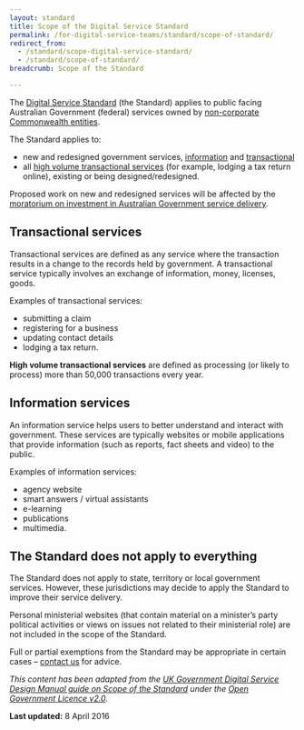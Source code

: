 ```yaml
---
layout: standard
title: Scope of the Digital Service Standard
permalink: /for-digital-service-teams/standard/scope-of-standard/
redirect_from: 
  - /standard/scope-digital-service-standard/
  - /standard/scope-of-standard/
breadcrumb: Scope of the Standard

---
```

The [Digital Service Standard](/standard/) (the Standard) applies to public facing Australian Government (federal) services owned by [non-corporate Commonwealth entities](http://www.finance.gov.au/resource-management/governance/#flipchart).

The Standard applies to:

* new and redesigned government services, [information](#information) and [transactional](#transactional)
* all [high volume transactional services](#transactional) (for example, lodging a tax return online), existing or being designed/redesigned.

Proposed work on new and redesigned services will be affected by the [moratorium on investment in Australian Government service delivery](/standard/moratorium/).

## <a id="transactional" name="transactional"></a>Transactional services

Transactional services are defined as any service where the transaction results in a change to the records held by government. A transactional service typically involves an exchange of information, money, licenses, goods.

Examples of transactional services:

*	submitting a claim
*	registering for a business
*	updating contact details
*	lodging a tax return.

**High volume transactional services** are defined as processing (or likely to process) more than 50,000 transactions every year.

## <a id="information" name="information"></a>Information services

An information service helps users to better understand and interact with government. These services are typically websites or mobile applications that provide information (such as reports, fact sheets and video) to the public.

Examples of information services:

*	agency website
*	smart answers / virtual assistants
*	e-learning
*	publications
*	multimedia.

## The Standard does not apply to everything

The Standard does not apply to state, territory or local government services. However, these jurisdictions may decide to apply the Standard to improve their service delivery.

Personal ministerial websites (that contain material on a minister’s party political activities or views on issues not related to their ministerial role) are not included in the scope of the Standard.

Full or partial exemptions from the Standard may be appropriate in certain cases – <a href="mailto:standard@digital.gov.au?subject=Scope%20of%20the%20Standard">contact us</a> for advice.

*This content has been adapted from the [UK Government Digital Service Design Manual guide on Scope of the Standard](https://www.gov.uk/service-manual/service-assessments/check-if-you-need-a-service-assessment) under the [Open Government Licence v2.0](http://www.nationalarchives.gov.uk/doc/open-government-licence/version/2/).*

**Last updated:** 8 April 2016
